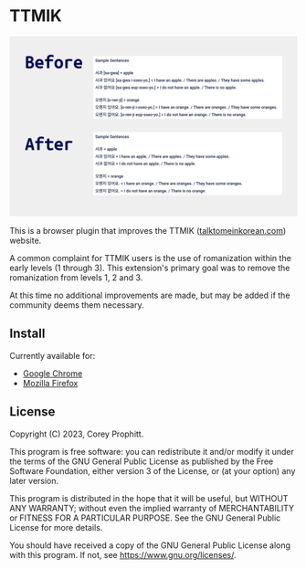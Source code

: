 # TTMIK

![TTMIK Improved removing romanization from a lesson.](https://github.com/prophittcorey/ttmik/blob/master/.github/screenshot.png?raw=true)

This is a browser plugin that improves the TTMIK
([talktomeinkorean.com](https://talktomeinkorean.com))
website.

A common complaint for TTMIK users is the use of romanization within the early
levels (1 through 3). This extension's primary goal was to remove the
romanization from levels 1, 2 and 3.

At this time no additional improvements are made, but may be added if the
community deems them necessary.

## Install

Currently available for:

- [Google Chrome](https://chrome.google.com/webstore/detail/talk-to-me-in-korean-impr/kopdaeamjkblpjkaojekdgplddicckba)
- [Mozilla Firefox](https://addons.mozilla.org/en-US/firefox/addon/talk-to-me-in-korean-improved/)

## License

Copyright (C) 2023, Corey Prophitt.

This program is free software: you can redistribute it and/or modify
it under the terms of the GNU General Public License as published by
the Free Software Foundation, either version 3 of the License, or
(at your option) any later version.

This program is distributed in the hope that it will be useful,
but WITHOUT ANY WARRANTY; without even the implied warranty of
MERCHANTABILITY or FITNESS FOR A PARTICULAR PURPOSE. See the
GNU General Public License for more details.

You should have received a copy of the GNU General Public License
along with this program.  If not, see <https://www.gnu.org/licenses/>.
